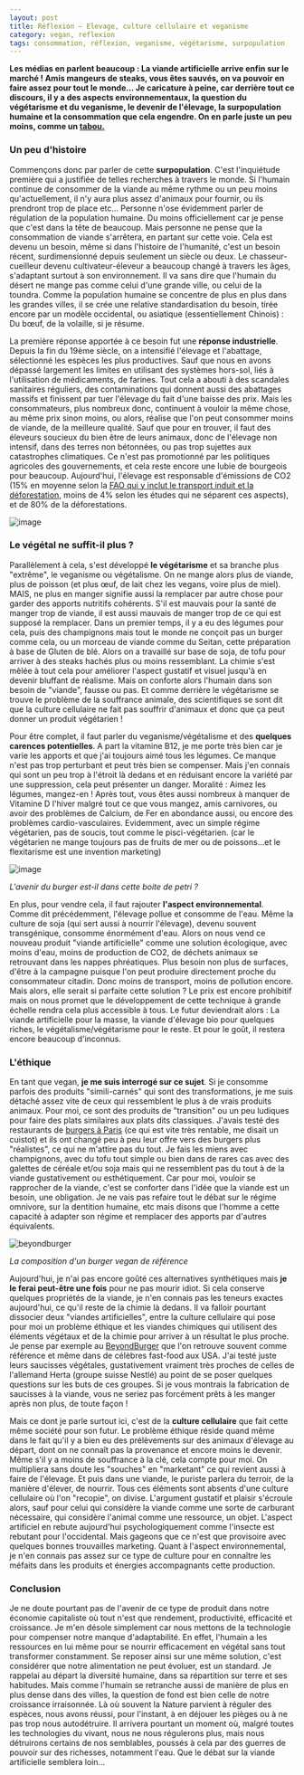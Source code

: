 ```yaml
---
layout: post
title: Réflexion – Elevage, culture cellulaire et veganisme
category: vegan, reflexion
tags: consommation, réflexion, veganisme, végétarisme, surpopulation
---
```


**Les médias en parlent beaucoup : La viande artificielle arrive enfin sur le marché ! Amis mangeurs de steaks, vous êtes sauvés, on va pouvoir en faire assez pour tout le monde... Je caricature à peine, car derrière tout ce discours, il y a des aspects environnementaux, la question du végétarisme et du veganisme, le devenir de l'élevage, la surpopulation humaine et la consommation que cela engendre. On en parle juste un peu moins, comme un [tabou.](https://www.lemonde.fr/idees/article/2021/01/12/informer-le-public-du-reel-interet-de-la-viande-cultivee-est-un-combat-de-david-contre-goliath_6065960_3232.html)**

### Un peu d'histoire

Commençons donc par parler de cette **surpopulation**. C'est l'inquiétude première qui a justifiée de telles recherches à travers le monde. Si l'humain continue de consommer de la viande au même rythme ou un peu moins qu'actuellement, il n'y aura plus assez d'animaux pour fournir, ou ils prendront trop de place etc... Personne n'ose évidemment parler de régulation de la population humaine. Du moins officiellement car je pense que c'est dans la tête de beaucoup. Mais personne ne pense que la consommation de viande s'arrêtera, en partant sur cette voie. Cela est devenu un besoin, même si dans l'histoire de l'humanité, c'est un besoin récent, surdimensionné depuis seulement un siècle ou deux. Le chasseur-cueilleur devenu cultivateur-éleveur a beaucoup changé à travers les âges, s'adaptant surtout à son environnement. Il va sans dire que l'humain du désert ne mange pas comme celui d'une grande ville, ou celui de la toundra. Comme la population humaine se concentre de plus en plus dans les grandes villes, il se crée une relative standardisation du besoin, tirée encore par un modèle occidental, ou asiatique (essentiellement Chinois) : Du bœuf, de la volaille, si je résume. 

La première réponse apportée à ce besoin fut une **réponse industrielle**. Depuis la fin du 19ème siècle, on a intensifié l'élevage et l'abattage, sélectionné les espèces les plus productives. Sauf que nous en avons dépassé largement les limites en utilisant des systèmes hors-sol, liés à l'utilisation de médicaments, de farines. Tout cela a abouti à des scandales sanitaires réguliers, des contaminations qui donnent aussi des abattages massifs et finissent par tuer l'élevage du fait d'une baisse des prix. Mais les consommateurs, plus nombreux donc, continuent à vouloir la même chose, au même prix sinon moins, ou alors, réalise que l'on peut consommer moins de viande, de la meilleure qualité. Sauf que pour en trouver, il faut des éleveurs soucieux du bien être de leurs animaux, donc de l'élevage non intensif, dans des terres non bétonnées, ou pas trop sujettes aux catastrophes climatiques. Ce n'est pas promotionné par les politiques agricoles des gouvernements, et cela reste encore une lubie de bourgeois pour beaucoup. Aujourd'hui, l'élevage est responsable d'émissions de CO2 (15% en moyenne selon la [FAO qui y inclut le transport induit et la déforestation](http://www.fao.org/resources/infographics/infographics-details/en/c/218650/), moins de 4% selon les études qui ne séparent ces aspects), et de 80% de la déforestations. 

![image](https://filedn.eu/llqi9IBxlYouGRXYG2xlROb/img/2021/vache.jpg)

### Le végétal ne suffit-il plus ? 

Parallèlement à cela, s'est développé **le végétarisme** et sa branche plus "extrême", le veganisme ou végétalisme. On ne mange alors plus de viande, plus de poisson (et plus œuf, de lait chez les vegans, voire plus de miel). MAIS, ne plus en manger signifie aussi la remplacer par autre chose pour garder des apports nutritifs cohérents. S'il est mauvais pour la santé de manger trop de viande, il est aussi mauvais de manger trop de ce qui est supposé la remplacer. Dans un premier temps, il y a eu des légumes pour cela, puis des champignons mais tout le monde ne conçoit pas un burger comme cela, ou un morceau de viande comme du Seitan, cette préparation à base de Gluten de blé. Alors on a travaillé sur base de soja, de tofu pour arriver à des steaks hachés plus ou moins ressemblant. La chimie s'est mêlée à tout cela pour améliorer l'aspect gustatif et visuel jusqu'à en devenir bluffant de réalisme. Mais on conforte alors l'humain dans son besoin de "viande", fausse ou pas. Et comme derrière le végétarisme se trouve le problème de la souffrance animale, des scientifiques se sont dit que la culture cellulaire ne fait pas souffrir d'animaux et donc que ça peut donner un produit végétarien !

Pour être complet, il faut parler du veganisme/végétalisme et des **quelques carences potentielles**. A part la vitamine B12, je me porte très bien car je varie les apports et que j'ai toujours aimé tous les légumes. Ce manque n'est pas trop perturbant et peut très bien se compenser. Mais j'en connais qui sont un peu trop à l'étroit là dedans et en réduisant encore la variété par une suppression, cela peut présenter un danger. Moralité : Aimez les légumes, mangez-en ! Après tout, vous êtes aussi nombreux à manquer de Vitamine D l'hiver malgré tout ce que vous mangez, amis carnivores, ou avoir des problèmes de Calcium, de Fer en abondance aussi, ou encore des problèmes cardio-vasculaires. Evidemment, avec un simple régime végétarien, pas de soucis, tout comme le pisci-végétarien. (car le végétarien ne mange toujours pas de fruits de mer ou de poissons...et le flexitarisme est une invention marketing) 

![image](https://filedn.eu/llqi9IBxlYouGRXYG2xlROb/img/2021/beyondmeat.png)

*L'avenir du burger est-il dans cette boite de petri ?*

En plus, pour vendre cela, il faut rajouter **l'aspect environnemental**. Comme dit précédemment, l'élevage pollue et consomme de l'eau. Même la culture de soja (qui sert aussi à nourrir l'élevage), devenu souvent transgénique, consomme énormément d'eau. Alors on nous vend ce nouveau produit "viande artificielle" comme une solution écologique, avec moins d'eau, moins de production de CO2, de déchets animaux se retrouvant dans les nappes phréatiques. Plus besoin non plus de surfaces, d'être à la campagne puisque l'on peut produire directement proche du consommateur citadin. Donc moins de transport, moins de pollution encore. Mais alors, elle serait si parfaite cette solution ? Le prix est encore prohibitif mais on nous promet que le développement de cette technique à grande échelle rendra cela plus accessible à tous. Le futur deviendrait alors : La viande artificielle pour la masse, la viande d'élevage bio pour quelques riches, le végétalisme/végétarisme pour le reste. Et pour le goût, il restera encore beaucoup d'inconnus.

### L'éthique

En tant que vegan, **je me suis interrogé sur ce sujet**. Si je consomme parfois des produits "simili-carnés" qui sont des transformations, je me suis détaché assez vite de ceux qui ressemblent le plus à de vrais produits animaux. Pour moi, ce sont des produits de "transition" ou un peu ludiques pour faire des plats similaires aux plats dits classiques.  J'avais testé des restaurants de [burgers à Paris](https://www.cheziceman.fr/2018/hank-eastside/) (ce qui est vite très rentable, me disait un cuistot) et ils ont changé peu à peu leur offre vers des burgers plus "réalistes", ce qui ne m'attire pas du tout. Je fais les miens avec champignons, avec du tofu tout simple ou bien dans de rares cas avec des galettes de céréale et/ou soja mais qui ne ressemblent pas du tout à de la viande gustativement ou esthétiquement. Car pour moi, vouloir se rapprocher de la viande, c'est se conforter dans l'idée que la viande est un besoin, une obligation. Je ne vais pas refaire tout le débat sur le régime omnivore, sur la dentition humaine, etc mais disons que l'homme a cette capacité à adapter son régime et remplacer des apports par d'autres équivalents. 

![beyondburger](https://filedn.eu/llqi9IBxlYouGRXYG2xlROb/img/2021/beyondburgercompo.jpg)

*La composition d'un burger vegan de référence*

Aujourd'hui, je n'ai pas encore goûté ces alternatives synthétiques mais **je le ferai peut-être une fois** pour ne pas mourir idiot. Si cela conserve quelques propriétés de la viande, je n'en connais pas les teneurs exactes aujourd'hui, ce qu'il reste de la chimie là dedans. Il va falloir pourtant dissocier deux "viandes artificielles", entre la culture cellulaire qui pose pour moi un problème éthique et les viandes chimiques qui utilisent des éléments végétaux et de la chimie pour arriver à un résultat le plus proche. Je pense par exemple au [BeyondBurger](https://www.beyondmeat.com/products/the-beyond-burger/) que l'on retrouve souvent comme référence et même dans de célèbres fast-food aux USA. J'ai testé juste leurs saucisses végétales, gustativement vraiment très proches de celles de l'allemand Herta (groupe suisse Nestlé) au point de se poser quelques questions sur les buts de ces groupes. Si je vous montrais la fabrication de saucisses à la viande, vous ne seriez pas forcément prêts à les manger après non plus, de toute façon !

Mais ce dont je parle surtout ici, c'est de la **culture cellulaire** que fait cette même société pour son futur. Le problème éthique réside quand même dans le fait qu'il y a bien eu des prélèvements sur des animaux d'élevage au départ, dont on ne connaît pas la provenance et encore moins le devenir. Même s'il y a moins de souffrance à la clé, cela compte pour moi. On multipliera sans doute les "souches" en "marketant" ce qui revient aussi à faire de l'élevage. Et puis dans une viande, le puriste parlera du terroir, de la manière d'élever, de nourrir. Tous ces éléments sont absents d'une culture cellulaire où l'on "recopie", on divise. L'argument gustatif et plaisir s'écroule alors, sauf pour celui qui considère la viande comme une sorte de carburant nécessaire, qui considère l'animal comme une ressource, un objet. L'aspect artificiel en rebute aujourd'hui psychologiquement comme l'insecte est rebutant pour l'occidental. Mais gageons que ce n'est que provisoire avec quelques bonnes trouvailles marketing. Quant à l'aspect environnemental, je n'en connais pas assez sur ce type de culture pour en connaître les méfaits dans les produits et énergies accompagnants cette production.

### Conclusion

Je ne doute pourtant pas de l'avenir de ce type de produit dans notre économie capitaliste où tout n'est que rendement, productivité, efficacité et croissance. Je m'en désole simplement car nous mettons de la technologie pour compenser notre manque d'adaptabilité. En effet, l'humain a les ressources en lui même pour se nourrir efficacement en végétal sans tout transformer constamment. Se reposer ainsi sur une même solution, c'est considérer que notre alimentation ne peut évoluer, est un standard. Je rappelai au départ la diversité humaine, dans sa répartition sur terre et ses habitudes. Mais comme l'humain se retranche aussi de manière de plus en plus dense dans des villes, la question de fond est bien celle de notre croissance irraisonnée. Là où souvent la Nature parvient à réguler des espèces, nous avons réussi, pour l'instant, à en déjouer les pièges ou à ne pas trop nous autodétruire. Il arrivera pourtant un moment où, malgré toutes les technologies du vivant, nous ne nous régulerons plus, mais nous détruirons certains de nos semblables, poussés à cela par des guerres de pouvoir sur des richesses, notamment l'eau. Que le débat sur la viande artificielle semblera loin...







